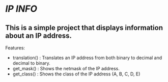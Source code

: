# *IP INFO*

## This is a simple project that displays information about an IP address. 

Features: 

 - translation() :  Translates an IP address from both binary to decimal and decimal to binary.
 - get_mask() : Shows the netmask of the IP address.
 - get_class() : Shows the class of the IP address (A, B, C, D, E)
